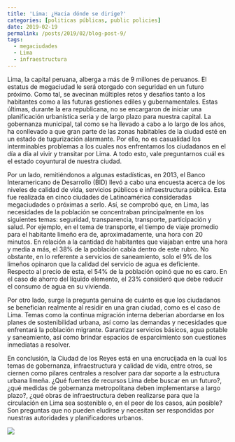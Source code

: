 ```yaml
---
title: 'Lima: ¿Hacia dónde se dirige?'
categories: [politicas públicas, public policies]
date: 2019-02-19
permalink: /posts/2019/02/blog-post-9/
tags:
  - megaciudades
  - Lima
  - infraestructura
---
```


Lima, la capital peruana, alberga a más de 9 millones de peruanos. El estatus de megaciudad le será otorgado con seguridad en un futuro próximo. Como tal, se avecinan múltiples retos y desafíos tanto a los habitantes como a las futuras gestiones ediles y gubernamentales. Estas últimas, durante la era republicana, no se encargaron de iniciar una planificación urbanística seria y de largo plazo para nuestra capital. La gobernanza municipal, tal como se ha llevado a cabo a lo largo de los años, ha conllevado a que gran parte de las zonas habitables de la ciudad esté en un estado de tugurización alarmante. Por ello, no es casualidad los interminables problemas a los cuales nos enfrentamos los ciudadanos en el día a día al vivir y transitar por Lima. A todo esto, vale preguntarnos cuál es el estado coyuntural de nuestra ciudad.

Por un lado, remitiéndonos a algunas estadísticas, en 2013, el Banco Interamericano de Desarrollo (BID) llevó a cabo una encuesta acerca de los niveles de calidad de vida, servicios públicos e infraestructura pública. Esta fue realizada en cinco ciudades de Latinoamérica consideradas megaciudades o próximas a serlo. Así, se comprobó que, en Lima, las necesidades de la población se concentraban principalmente en los siguientes temas: seguridad, transparencia, transporte, participación y salud. Por ejemplo, en el tema de transporte, el tiempo de viaje promedio para el habitante limeño era de, aproximadamente, una hora con 20 minutos. En relación a la cantidad de habitantes que viajaban entre una hora y media a más, el 38% de la población cabía dentro de este rubro. No obstante, en lo referente a servicios de saneamiento, solo el 9% de los limeños opinaron que la calidad del servicio de agua es deficiente. Respecto al precio de esta, el 54% de la población opinó que no es caro. En el caso de ahorro del líquido elemento, el 23% consideró que debe reducir el consumo de agua en su vivienda. 

Por otro lado, surge la pregunta genuina de cuánto es que los ciudadanos se benefician realmente al residir en una gran ciudad, como es el caso de Lima. Temas como la continua migración interna deberían abordarse en los planes de sostenibilidad urbana, así como las demandas y necesidades que enfrentará la población migrante. Garantizar servicios básicos, agua potable y saneamiento, así como brindar espacios de esparcimiento son cuestiones inmediatas a resolver.

En conclusión, la Ciudad de los Reyes está en una encrucijada en la cual los temas de gobernanza, infraestructura y calidad de vida, entre otros, se ciernen como pilares centrales a resolver para dar soporte a la estructura urbana limeña. ¿Qué fuentes de recursos Lima debe buscar en un futuro?, ¿qué medidas de gobernanza metropolitana deben implementarse a largo plazo?, ¿qué obras de infraestructura deben realizarse para que la circulación en Lima sea sostenible o, en el peor de los casos, aún posible? Son preguntas que no pueden eludirse y necesitan ser respondidas por nuestras autoridades y planificadores urbanos.

<img src="https://raw.githack.com/condehub5/condehub5.github.io/master/images/posts/2019-02-19-blog-post-9/Peru_Photo by Andrew Howson via Flickr - Creative Commons.jpg" />